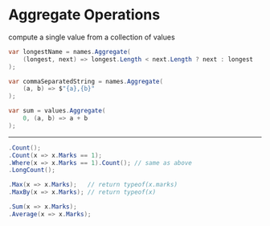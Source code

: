 # Aggregate Operations

compute a single value from a collection of values

```csharp
var longestName = names.Aggregate(
	(longest, next) => longest.Length < next.Length ? next : longest
);
```

```csharp
var commaSeparatedString = names.Aggregate(
	(a, b) => $"{a},{b}"
);
```

```csharp
var sum = values.Aggregate(
	0, (a, b) => a + b
);
```

---
```csharp
.Count();
.Count(x => x.Marks == 1);
.Where(x => x.Marks == 1).Count(); // same as above
.LongCount();

.Max(x => x.Marks);   // return typeof(x.marks)
.MaxBy(x => x.Marks); // return typeof(x)

.Sum(x => x.Marks);
.Average(x => x.Marks);
```